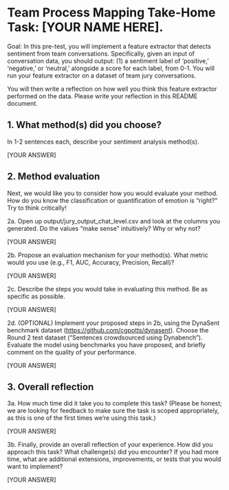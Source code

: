 # Team Process Mapping Take-Home Task: [YOUR NAME HERE].

Goal: In this pre-test, you will implement a feature extractor that detects sentiment from team conversations. Specifically, given an input of conversation data, you should output: (1) a sentiment label of ‘positive,’ ‘negative,’ or ‘neutral,’ alongside a score for each label, from 0-1. You will run your feature extractor on a dataset of team jury conversations.

You will then write a reflection on how well you think this feature extractor performed on the data. Please write your reflection in this README document.

## 1. What method(s) did you choose?
In 1-2 sentences each, describe your sentiment analysis method(s).

[YOUR ANSWER]

## 2. Method evaluation
Next, we would like you to consider how you would evaluate your method. How do you know the classification or quantification of emotion is “right?” Try to think critically!

2a. Open up output/jury_output_chat_level.csv and look at the columns you generated. Do the values “make sense” intuitively? Why or why not?

[YOUR ANSWER]

2b. Propose an evaluation mechanism for your method(s). What metric would you use (e.g., F1, AUC, Accuracy, Precision, Recall)?

[YOUR ANSWER]

2c. Describe the steps you would take in evaluating this method. Be as specific as possible.

[YOUR ANSWER]

2d. (OPTIONAL) Implement your proposed steps in 2b, using the DynaSent benchmark dataset (https://github.com/cgpotts/dynasent). Choose the Round 2 test dataset (“Sentences crowdsourced using Dynabench”). Evaluate the model using benchmarks you have proposed, and briefly comment on the quality of your performance.

[YOUR ANSWER]

## 3. Overall reflection
3a. How much time did it take you to complete this task? (Please be honest; we are looking for feedback to make sure the task is scoped appropriately, as this is one of the first times we’re using this task.)

[YOUR ANSWER]

3b. Finally, provide an overall reflection of your experience. How did you approach this task? What challenge(s) did you encounter? If you had more time, what are additional extensions, improvements, or tests that you would want to implement?

[YOUR ANSWER]
